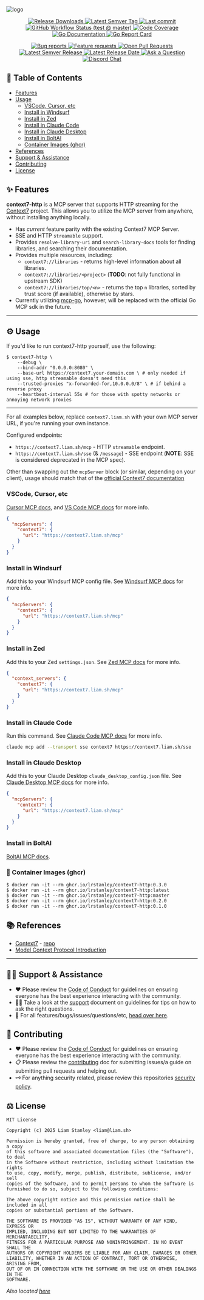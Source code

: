 <!-- template:define:options
{
  "nodescription": true
}
-->
![logo](https://liam.sh/-/gh/svg/lrstanley/context7-http?layout=left&icon=fluent-emoji-flat%3Amagic-wand&icon.width=60&bg=geometric)

<!-- template:begin:header -->
<!-- do not edit anything in this "template" block, its auto-generated -->

<p align="center">
  <a href="https://github.com/lrstanley/context7-http/releases">
    <img title="Release Downloads" src="https://img.shields.io/github/downloads/lrstanley/context7-http/total?style=flat-square">
  </a>
  <a href="https://github.com/lrstanley/context7-http/tags">
    <img title="Latest Semver Tag" src="https://img.shields.io/github/v/tag/lrstanley/context7-http?style=flat-square">
  </a>
  <a href="https://github.com/lrstanley/context7-http/commits/master">
    <img title="Last commit" src="https://img.shields.io/github/last-commit/lrstanley/context7-http?style=flat-square">
  </a>





  <a href="https://github.com/lrstanley/context7-http/actions?query=workflow%3Atest+event%3Apush">
    <img title="GitHub Workflow Status (test @ master)" src="https://img.shields.io/github/actions/workflow/status/lrstanley/context7-http/test.yml?branch=master&label=test&style=flat-square">
  </a>



  <a href="https://codecov.io/gh/lrstanley/context7-http">
    <img title="Code Coverage" src="https://img.shields.io/codecov/c/github/lrstanley/context7-http/master?style=flat-square">
  </a>

  <a href="https://pkg.go.dev/github.com/lrstanley/context7-http">
    <img title="Go Documentation" src="https://pkg.go.dev/badge/github.com/lrstanley/context7-http?style=flat-square">
  </a>
  <a href="https://goreportcard.com/report/github.com/lrstanley/context7-http">
    <img title="Go Report Card" src="https://goreportcard.com/badge/github.com/lrstanley/context7-http?style=flat-square">
  </a>
</p>
<p align="center">
  <a href="https://github.com/lrstanley/context7-http/issues?q=is:open+is:issue+label:bug">
    <img title="Bug reports" src="https://img.shields.io/github/issues/lrstanley/context7-http/bug?label=issues&style=flat-square">
  </a>
  <a href="https://github.com/lrstanley/context7-http/issues?q=is:open+is:issue+label:enhancement">
    <img title="Feature requests" src="https://img.shields.io/github/issues/lrstanley/context7-http/enhancement?label=feature%20requests&style=flat-square">
  </a>
  <a href="https://github.com/lrstanley/context7-http/pulls">
    <img title="Open Pull Requests" src="https://img.shields.io/github/issues-pr/lrstanley/context7-http?label=prs&style=flat-square">
  </a>
  <a href="https://github.com/lrstanley/context7-http/releases">
    <img title="Latest Semver Release" src="https://img.shields.io/github/v/release/lrstanley/context7-http?style=flat-square">
    <img title="Latest Release Date" src="https://img.shields.io/github/release-date/lrstanley/context7-http?label=date&style=flat-square">
  </a>
  <a href="https://github.com/lrstanley/context7-http/discussions/new?category=q-a">
    <img title="Ask a Question" src="https://img.shields.io/badge/support-ask_a_question!-blue?style=flat-square">
  </a>
  <a href="https://liam.sh/chat"><img src="https://img.shields.io/badge/discord-bytecord-blue.svg?style=flat-square" title="Discord Chat"></a>
</p>
<!-- template:end:header -->

<!-- template:begin:toc -->
<!-- do not edit anything in this "template" block, its auto-generated -->
## :link: Table of Contents

  - [Features](#sparkles-features)
  - [Usage](#gear-usage)
    - [VSCode, Cursor, etc](#vscode-cursor-etc)
    - [Install in Windsurf](#install-in-windsurf)
    - [Install in Zed](#install-in-zed)
    - [Install in Claude Code](#install-in-claude-code)
    - [Install in Claude Desktop](#install-in-claude-desktop)
    - [Install in BoltAI](#install-in-boltai)
    - [Container Images (ghcr)](#whale-container-images-ghcr)
  - [References](#books-references)
  - [Support &amp; Assistance](#raising_hand_man-support--assistance)
  - [Contributing](#handshake-contributing)
  - [License](#balance_scale-license)
<!-- template:end:toc -->

## :sparkles: Features

**context7-http** is a MCP server that supports HTTP streaming for the [Context7](https://context7.com) project.
This allows you to utilize the MCP server from anywhere, without installing anything locally.

- Has _current_ feature parity with the existing Context7 MCP Server.
- SSE and HTTP `streamable` support.
- Provides `resolve-library-uri` and `search-library-docs` tools for finding libraries, and searching their documentation.
- Provides multiple resources, including:
  - `context7://libraries` - returns high-level information about all libraries.
  - `context7://libraries/<project>` (**TODO**: not fully functional in upstream SDK)
  - `context7://libraries/top/<n>` - returns the top `n` libraries, sorted by trust score (if available), otherwise by stars.
- Currently utilizing [mcp-go](https://github.com/mark3labs/mcp-go), however, will be replaced with the official Go MCP sdk in the future.
---

## :gear: Usage

If you'd like to run context7-http yourself, use the following:

```console
$ context7-http \
    --debug \
    --bind-addr "0.0.0.0:8080" \
    --base-url https://context7.your-domain.com \ # only needed if using sse, http streamable doesn't need this
    --trusted-proxies "x-forwarded-for,10.0.0.0/8" \ # if behind a reverse proxy
    --heartbeat-interval 55s # for those with spotty networks or annoying network proxies
```

------------

For all examples below, replace `context7.liam.sh` with your own MCP server URL, if you're running your own instance.

Configured endpoints:

- `https://context7.liam.sh/mcp` - HTTP `streamable` endpoint.
- `https://context7.liam.sh/sse` (& `/message`) - SSE endpoint (**NOTE**: SSE is considered deprecated in the MCP spec).

Other than swapping out the `mcpServer` block (or similar, depending on your client), usage should match that of the
[official Context7 documentation](https://github.com/upstash/context7#-with-context7)

### VSCode, Cursor, etc

[Cursor MCP docs](https://docs.cursor.com/context/model-context-protocol#configuring-mcp-servers), and
[VS Code MCP docs](https://code.visualstudio.com/docs/copilot/chat/mcp-servers) for more info.

```json
{
  "mcpServers": {
    "context7": {
      "url": "https://context7.liam.sh/mcp"
    }
  }
}
```

### Install in Windsurf

Add this to your Windsurf MCP config file. See [Windsurf MCP docs](https://docs.windsurf.com/windsurf/cascade/mcp#mcp-config-json) for more info.

```json
{
  "mcpServers": {
    "context7": {
      "url": "https://context7.liam.sh/mcp"
    }
  }
}
```

### Install in Zed

Add this to your Zed `settings.json`. See [Zed MCP docs](https://zed.dev/docs/ai/mcp#bring-your-own-mcp-server) for more info.

```json
{
  "context_servers": {
    "context7": {
      "url": "https://context7.liam.sh/mcp"
    }
  }
}
```

### Install in Claude Code

Run this command. See [Claude Code MCP docs](https://docs.anthropic.com/en/docs/claude-code/tutorials#configure-mcp-servers) for more info.

```sh
claude mcp add --transport sse context7 https://context7.liam.sh/sse
```

### Install in Claude Desktop

Add this to your Claude Desktop `claude_desktop_config.json` file. See [Claude Desktop MCP docs](https://modelcontextprotocol.io/quickstart/user) for more info.

```json
{
  "mcpServers": {
    "context7": {
      "url": "https://context7.liam.sh/mcp"
    }
  }
}
```

### Install in BoltAI

[BoltAI MCP docs](https://docs.boltai.com/docs/plugins/mcp-servers#how-to-use-an-mcp-server-in-boltai).

<!-- template:begin:ghcr -->
<!-- do not edit anything in this "template" block, its auto-generated -->
### :whale: Container Images (ghcr)

```console
$ docker run -it --rm ghcr.io/lrstanley/context7-http:0.3.0
$ docker run -it --rm ghcr.io/lrstanley/context7-http:latest
$ docker run -it --rm ghcr.io/lrstanley/context7-http:master
$ docker run -it --rm ghcr.io/lrstanley/context7-http:0.2.0
$ docker run -it --rm ghcr.io/lrstanley/context7-http:0.1.0
```
<!-- template:end:ghcr -->

## :books: References

- [Context7](https://context7.com) - [repo](https://github.com/upstash/context7)
- [Model Context Protocol Introduction](https://modelcontextprotocol.io/introduction)

---

<!-- template:begin:support -->
<!-- do not edit anything in this "template" block, its auto-generated -->
## :raising_hand_man: Support & Assistance

* :heart: Please review the [Code of Conduct](.github/CODE_OF_CONDUCT.md) for
     guidelines on ensuring everyone has the best experience interacting with
     the community.
* :raising_hand_man: Take a look at the [support](.github/SUPPORT.md) document on
     guidelines for tips on how to ask the right questions.
* :lady_beetle: For all features/bugs/issues/questions/etc, [head over here](https://github.com/lrstanley/context7-http/issues/new/choose).
<!-- template:end:support -->

<!-- template:begin:contributing -->
<!-- do not edit anything in this "template" block, its auto-generated -->
## :handshake: Contributing

* :heart: Please review the [Code of Conduct](.github/CODE_OF_CONDUCT.md) for guidelines
     on ensuring everyone has the best experience interacting with the
    community.
* :clipboard: Please review the [contributing](.github/CONTRIBUTING.md) doc for submitting
     issues/a guide on submitting pull requests and helping out.
* :old_key: For anything security related, please review this repositories [security policy](https://github.com/lrstanley/context7-http/security/policy).
<!-- template:end:contributing -->

<!-- template:begin:license -->
<!-- do not edit anything in this "template" block, its auto-generated -->
## :balance_scale: License

```
MIT License

Copyright (c) 2025 Liam Stanley <liam@liam.sh>

Permission is hereby granted, free of charge, to any person obtaining a copy
of this software and associated documentation files (the "Software"), to deal
in the Software without restriction, including without limitation the rights
to use, copy, modify, merge, publish, distribute, sublicense, and/or sell
copies of the Software, and to permit persons to whom the Software is
furnished to do so, subject to the following conditions:

The above copyright notice and this permission notice shall be included in all
copies or substantial portions of the Software.

THE SOFTWARE IS PROVIDED "AS IS", WITHOUT WARRANTY OF ANY KIND, EXPRESS OR
IMPLIED, INCLUDING BUT NOT LIMITED TO THE WARRANTIES OF MERCHANTABILITY,
FITNESS FOR A PARTICULAR PURPOSE AND NONINFRINGEMENT. IN NO EVENT SHALL THE
AUTHORS OR COPYRIGHT HOLDERS BE LIABLE FOR ANY CLAIM, DAMAGES OR OTHER
LIABILITY, WHETHER IN AN ACTION OF CONTRACT, TORT OR OTHERWISE, ARISING FROM,
OUT OF OR IN CONNECTION WITH THE SOFTWARE OR THE USE OR OTHER DEALINGS IN THE
SOFTWARE.
```

_Also located [here](LICENSE)_
<!-- template:end:license -->
